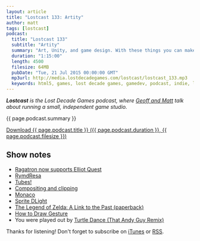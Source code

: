```yaml
---
layout: article
title: "Lostcast 133: Artity"
author: matt
tags: [lostcast]
podcast:
  title: "Lostcast 133"
  subtitle: "Artity"
  summary: "Art, Unity, and game design. With these things you can make vidja games!"
  duration: "1:15:00"
  length: 4500
  filesize: 64MB
  pubDate: "Tue, 21 Jul 2015 00:00:00 GMT"
  mp3url: http://media.lostdecadegames.com/lostcast/lostcast_133.mp3
  keywords: html5, games, lost decade games, gamedev, podcast, indie, lostcast
---
```

_**Lostcast** is the Lost Decade Games podcast, where [Geoff and Matt](/about/) talk about running a small, independent game studio._

{{ page.podcast.summary }}

<a class="download-podcast" href="{{ page.podcast.mp3url }}">
	Download {{ page.podcast.title }} ({{ page.podcast.duration }}, {{ page.podcast.filesize }})
</a>

## Show notes

* [Ragatron now supports Elliot Quest](http://forum.lostdecadegames.com/topic/404/ragatron-now-supports-elliot-quest)
* [RymdResa](http://store.steampowered.com/app/269690/)
* [Tubes!](https://www.youtube.com/user/lostdecadegames)
* [Compositing and clipping](https://developer.mozilla.org/en-US/docs/Web/API/Canvas_API/Tutorial/Compositing)
* [Monaco](http://www.monacoismine.com/)
* [Sprite DLight](http://www.2deegameart.com/p/sprite-dlight.html)
* [The Legend of Zelda: A Link to the Past (paperback)](http://smile.amazon.com/The-Legend-Zelda-Link-Past/dp/1421575418)
* [How to Draw Gesture](https://www.youtube.com/watch?v=74HR59yFZ7Y)
* You were played out by [Turtle Dance (That Andy Guy Remix)](https://joshuamorse.bandcamp.com/track/turtle-dance-that-andy-guy-remix)

Thanks for listening! Don't forget to subscribe on [iTunes](http://itunes.apple.com/us/podcast/lostcast/id481950724) or [RSS](/lostcast.xml).
